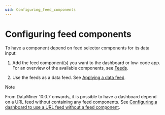 ```yaml
---
uid: Configuring_feed_components
---
```


# Configuring feed components

To have a component depend on feed selector components for its data input:

1. Add the feed component(s) you want to the dashboard or low-code app. For an overview of the available components, see [Feeds](xref:Feeds).

1. Use the feeds as a data feed. See [Applying a data feed](xref:Configuring_dashboard_components#applying-a-data-feed).

> [!NOTE]
> From DataMiner 10.0.7 onwards, it is possible to have a dashboard depend on a URL feed without containing any feed components. See [Configuring a dashboard to use a URL feed without a feed component](xref:Configuring_a_dashboard_to_use_a_URL_feed_without_a_feed_component).
